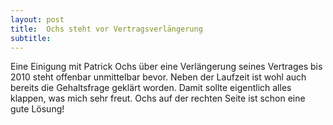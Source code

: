 ```yaml
---
layout: post
title:  Ochs steht vor Vertragsverlängerung
subtitle:  
---
```


Eine Einigung mit Patrick Ochs über eine Verlängerung seines Vertrages bis 2010 steht offenbar unmittelbar bevor. Neben der Laufzeit ist wohl auch bereits die Gehaltsfrage geklärt worden. Damit sollte eigentlich alles klappen, was mich sehr freut. Ochs auf der rechten Seite ist schon eine gute Lösung!


